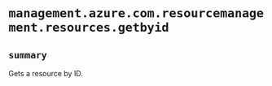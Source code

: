 # `management.azure.com.resourcemanagement.resources.getbyid`

## `summary`
Gets a resource by ID.


